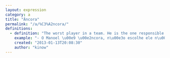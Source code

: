 ```yaml
---
layout: expression
category: a
title: "Âncora"
permalink: "/a/%C3%A2ncora/"
definitions:
  - definition: "The worst player in a team. He is the one responsible for \"sinking the team\" ([afundar o time](/a/afundar+o+time/))."
    example: "- O Manoel \u00e9 \u00e2ncora, n\u00e3o escolhe ele n\u00e3o."
    created: "2013-01-13T20:08:30"
    author: "kinow"
---
```

